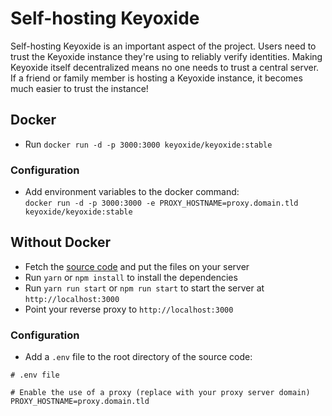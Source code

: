 # Self-hosting Keyoxide

Self-hosting Keyoxide is an important aspect of the project. Users need to trust the Keyoxide instance they're using to reliably verify identities. Making Keyoxide itself decentralized means no one needs to trust a central server. If a friend or family member is hosting a Keyoxide instance, it becomes much easier to trust the instance!

## Docker

- Run `docker run -d -p 3000:3000 keyoxide/keyoxide:stable`

### Configuration

- Add environment variables to the docker command:  
  `docker run -d -p 3000:3000 -e PROXY_HOSTNAME=proxy.domain.tld keyoxide/keyoxide:stable`

## Without Docker

- Fetch the [source code](https://codeberg.org/keyoxide/web) and put the files on your server
- Run `yarn` or `npm install` to install the dependencies
- Run `yarn run start` or `npm run start` to start the server at `http://localhost:3000`
- Point your reverse proxy to `http://localhost:3000`

### Configuration

- Add a `.env` file to the root directory of the source code:

```
# .env file

# Enable the use of a proxy (replace with your proxy server domain)
PROXY_HOSTNAME=proxy.domain.tld
```
